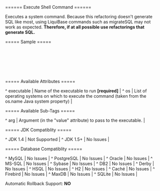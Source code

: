 ====== Execute Shell Command ======

Executes a system command. Because this refactoring doesn't generate SQL like most, using LiquiBase commands such as migrateSQL may not work as expected. **Therefore, if at all possible use refactorings that generate SQL.**


===== Sample =====

<code xml>
<executeCommand executable="mysqldump" os="Windows XP">
    <arg value="--add-drop-database"/>
    <arg value="--compress"/>
    <arg value="dbName"/>
</executeCommand>
</code>

===== Available Attributes =====

^ executable  | Name of the executable to run **[required]**  | 
^ os  | List of operating systems on which to execute the command (taken from the os.name Java system property)  |  

===== Available Sub-Tags =====

^ arg  | Argument (in the "value" attribute) to pass to the executable.  | 

===== JDK Compatiblity =====

^ JDK 1.4  | Not Supported  | 
^ JDK 1.5+  | No Issues  | 


===== Database Compatiblity =====

^ MySQL  | No Issues  | 
^ PostgreSQL  | No Issues  | 
^ Oracle  | No Issues  | 
^ MS-SQL  | No Issues  | 
^ Sybase  | No Issues  | 
^ DB2  | No Issues  | 
^ Derby  | No Issues  | 
^ HSQL  | No Issues  | 
^ H2  | No Issues  | 
^ Caché  | No Issues  | 
^ Firebird  | No Issues  | 
^ MaxDB  | No Issues  | 
^ SQLite  | No Issues  | 

Automatic Rollback Support: **NO**